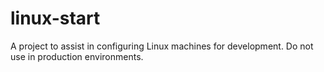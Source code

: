 # linux-start
A project to assist in configuring Linux machines for development. Do not use in production environments.
